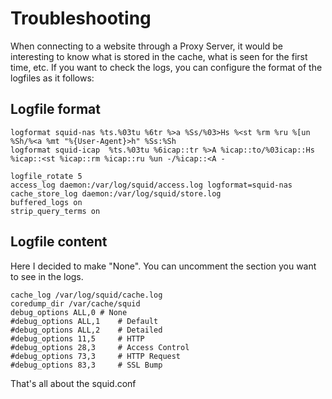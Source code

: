 # Troubleshooting

When connecting to a website through a Proxy Server, it would be interesting to know what is stored in the cache, what is seen for the first time, etc.
If you want to check the logs, you can configure the format of the logfiles as it follows:


## Logfile format

```
logformat squid-nas %ts.%03tu %6tr %>a %Ss/%03>Hs %<st %rm %ru %[un %Sh/%<a %mt "%{User-Agent}>h" %Ss:%Sh
logformat squid-icap  %ts.%03tu %6icap::tr %>A %icap::to/%03icap::Hs %icap::<st %icap::rm %icap::ru %un -/%icap::<A -

logfile_rotate 5
access_log daemon:/var/log/squid/access.log logformat=squid-nas
cache_store_log daemon:/var/log/squid/store.log
buffered_logs on
strip_query_terms on
```


## Logfile content

Here I decided to make "None". You can uncomment the section you want to see in the logs.

```
cache_log /var/log/squid/cache.log
coredump_dir /var/cache/squid
debug_options ALL,0	# None
#debug_options ALL,1	# Default
#debug_options ALL,2	# Detailed
#debug_options 11,5		# HTTP
#debug_options 28,3		# Access Control
#debug_options 73,3		# HTTP Request
#debug_options 83,3		# SSL Bump
```

That's all about the squid.conf
